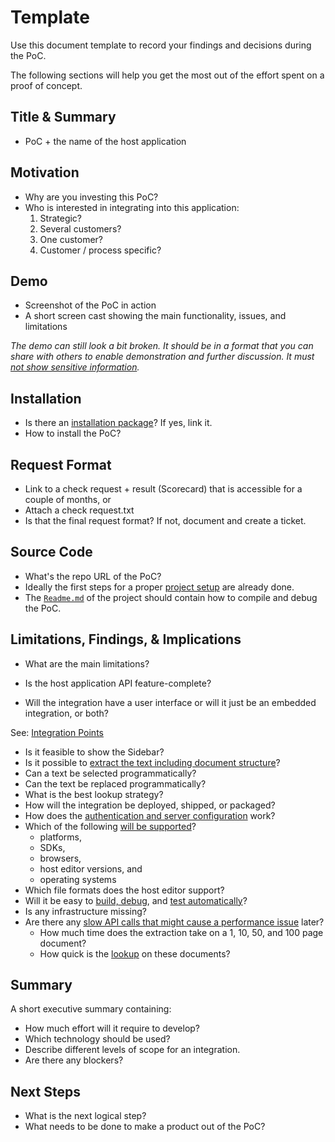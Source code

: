 # Template

Use this document template to record your findings and decisions during the PoC.

The following sections will help you get the most out of the effort spent on a proof of concept.

## Title & Summary

* PoC + the name of the host application

## Motivation

* Why are you investing this PoC?
* Who is interested in integrating into this application:
    1. Strategic?
    2. Several customers?
    3. One customer?
    4. Customer / process specific?

## Demo

* Screenshot of the PoC in action
* A short screen cast showing the main functionality, issues, and limitations

*The demo can still look a bit broken. It should be in a format that you can share with others to enable demonstration and further discussion.*
*It must [not show sensitive information](security-safety.md).*

## Installation

* Is there an [installation package](packaging.md)? If yes, link it.
* How to install the PoC?

## Request Format

* Link to a check request + result (Scorecard) that is accessible for a couple of months, or
* Attach a check request.txt
* Is that the final request format? If not, document and create a ticket.

## Source Code

* What's the repo URL of the PoC?
* Ideally the first steps for a proper [project setup](project-setup.md) are already done.
* The [`Readme.md`](project-setup.md#readme) of the project should contain how to compile and debug the PoC.

## Limitations, Findings, & Implications

* What are the main limitations?

* Is the host application API feature-complete?
* Will the integration have a user interface or will it just be an embedded integration, or both?

See: [Integration Points](integration-points.md)
* Is it feasible to show the Sidebar?
* Is it possible to [extract the text including document structure](text-extraction.md)?
* Can a text be selected programmatically?
* Can the text be replaced programmatically?
* What is the best lookup strategy?
* How will the integration be deployed, shipped, or packaged?
* How does the [authentication and server configuration](configuration.md) work?
* Which of the following [will be supported](interoperability.md)?
    + platforms,
    + SDKs,
    + browsers,
    + host editor versions, and
    + operating systems
* Which file formats does the host editor support?
* Will it be easy to [build, debug](project-setup.md#build-system), and [test automatically](testing.md)?
* Is any infrastructure missing?
* Are there any [slow API calls that might cause a performance issue](performance.md) later?
    + How much time does the extraction take on a 1, 10, 50, and 100 page document?
    + How quick is the [lookup](text-lookup.md) on these documents?

## Summary

A short executive summary containing:

* How much effort will it require to develop?
* Which technology should be used?
* Describe different levels of scope for an integration.
* Are there any blockers?

## Next Steps

* What is the next logical step?
* What needs to be done to make a product out of the PoC?
